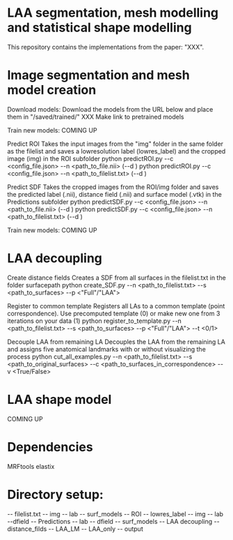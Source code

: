 # LAA segmentation, mesh modelling and statistical shape modelling
This repository contains the implementations from the paper: "XXX". 

# Image segmentation and mesh model creation
Download models: 
Download the models from the URL below and place them in "/saved/trained/"
XXX Make link to pretrained models

Train new models:
COMING UP

Predict ROI
Takes the input images from the "img" folder in the same folder as the filelist and saves a lowresolution label (lowres_label) and the cropped image (img) in the ROI subfolder
python predictROI.py --c <config_file.json> --n <path_to_file.nii> (--d <device>)
python predictROI.py --c <config_file.json> --n <path_to_filelist.txt> (--d <device>)

Predict SDF
Takes the cropped images from the ROI/img folder and saves the predicted label (.nii), distance field (.nii) and surface model (.vtk) in the Predictions subfolder
python predictSDF.py --c <config_file.json> --n <path_to_file.nii> (--d <device>)
python predictSDF.py --c <config_file.json> --n <path_to_filelist.txt> (--d <device>)

Train new models:
COMING UP

# LAA decoupling
Create distance fields
Creates a SDF from all surfaces in the filelist.txt in the folder surfacepath
python create_SDF.py --n <path_to_filelist.txt> --s <path_to_surfaces> --p <"Full"/"LAA">

Register to common template
Registers all LAs to a common template (point correspondence). Use precomputed template (0) or make new one from 3 iterations on your data (1)
python register_to_template.py --n <path_to_filelist.txt> --s <path_to_surfaces> --p <"Full"/"LAA"> --t <0/1>

Decouple LAA from remaining LA
Decouples the LAA from the remaining LA and assigns five anatomical landmarks with or without visualizing the process
python cut_all_examples.py --n <path_to_filelist.txt> --s <path_to_original_surfaces> --c <path_to_surfaces_in_correspondence> --v <True/False>

# LAA shape model
COMING UP 

# Dependencies
MRFtools
elastix

# Directory setup:
-- filelist.txt
-- img
-- lab
-- surf_models
-- ROI
  -- lowres_label
  -- img
  -- lab
  --dfield
-- Predictions
  -- lab
  -- dfield
  -- surf_models
  -- LAA decoupling
    -- distance_filds
    -- LAA_LM
    -- LAA_only
    -- output
